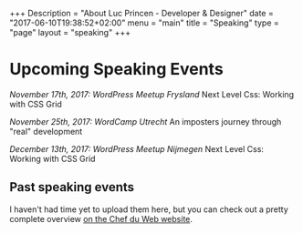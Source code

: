 +++
Description = "About Luc Princen - Developer & Designer"
date = "2017-06-10T19:38:52+02:00"
menu = "main"
title = "Speaking"
type = "page"
layout = "speaking"
+++

# Upcoming Speaking Events

*November 17th, 2017: WordPress Meetup Frysland*
Next Level Css: Working with CSS Grid

*November 25th, 2017: WordCamp Utrecht*
An imposters journey through "real" development

*December 13th, 2017: WordPress Meetup Nijmegen*
Next Level Css: Working with CSS Grid


## Past speaking events

I haven't had time yet to upload them here, but you can check out a pretty complete overview [on the Chef du Web website](https://www.chefduweb.nl/agenda/).

